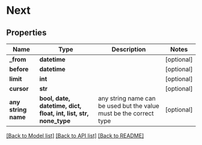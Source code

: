 # Next


## Properties
Name | Type | Description | Notes
------------ | ------------- | ------------- | -------------
**_from** | **datetime** |  | [optional] 
**before** | **datetime** |  | [optional] 
**limit** | **int** |  | [optional] 
**cursor** | **str** |  | [optional] 
**any string name** | **bool, date, datetime, dict, float, int, list, str, none_type** | any string name can be used but the value must be the correct type | [optional]

[[Back to Model list]](../README.md#documentation-for-models) [[Back to API list]](../README.md#documentation-for-api-endpoints) [[Back to README]](../README.md)


